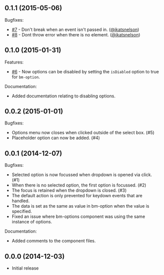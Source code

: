 ## 0.1.1 (2015-05-06)

Bugfixes:

  - [#7](https://github.com/blessenm/ember-cli-bm-select/pull/7/files) - Don't break when an event isn't passed in. ([@jkatsnelson](https://github.com/jkatsnelson))
  - [#8](https://github.com/blessenm/ember-cli-bm-select/pull/8) - Dont throw error when there is no element. ([@jkatsnelson](https://github.com/jkatsnelson))

## 0.1.0 (2015-01-31)

Features:

  - [#6](https://github.com/blessenm/ember-cli-bm-select/pull/6) - Now options can be disabled by setting the `isDiabled` option to true for `bm-option`.

Documentation:
  - Added documentation relating to disabling options.

## 0.0.2 (2015-01-01)

Bugfixes:

  - Options menu now closes when clicked outside of the select box. (#5)
  - Placeholder option can now be added. (#4)

## 0.0.1 (2014-12-07)

Bugfixes:

  - Selected option is now focussed when dropdown is opened via click. (#1)
  - When there is no selected option, the first option is focussed. (#2)
  - The focus is retained when the dropdown is closed. (#3)
  - The default action is only prevented for keydown events that are handled.
  - The data is set as the same as value in bm-option when the value is specified.
  - Fixed an issue where bm-options component was using the same instance of options.

Documentation:
  - Added comments to the component files.

## 0.0.0 (2014-12-03)
  - Initial release
